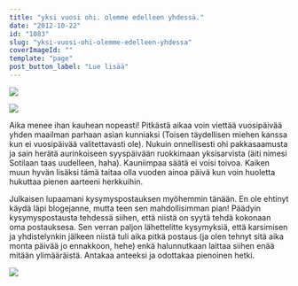 ```yaml
---
title: "yksi vuosi ohi. olemme edelleen yhdessä."
date: "2012-10-22"
id: "1083"
slug: "yksi-vuosi-ohi-olemme-edelleen-yhdessa"
coverImageId: ""
template: "page"
post_button_label: "Lue lisää"
---
```


[![](images/vuosi2.png)](http://3.bp.blogspot.com/-Fk-irIVmHe4/UIR7I9MH5SI/AAAAAAAAB3g/CfEL4SKB_oo/s1600/vuosi2.png)

[![](images/IMG_0055.JPG)](http://2.bp.blogspot.com/-7YgFTDKeVwo/UIRx4HFLcqI/AAAAAAAAB2E/gdyZ4Kbk0Fs/s1600/IMG_0055.JPG)

  
Aika menee ihan kauhean nopeasti! Pitkästä aikaa voin viettää vuosipäivää yhden maailman parhaan asian kunniaksi (Toisen täydellisen miehen kanssa kun ei vuosipäivää valitettavasti ole). Nukuin onnellisesti ohi pakkasaamusta ja sain herätä aurinkoiseen syyspäivään ruokkimaan yksisarvista (äiti nimesi Sotilaan taas uudelleen, haha). Kauniimpaa säätä ei voisi toivoa. Kaiken muun hyvän lisäksi tämä taitaa olla vuoden ainoa päivä kun voin huoletta hukuttaa pienen aarteeni herkkuihin.  
  
Julkaisen lupaamani kysymyspostauksen myöhemmin tänään. En ole ehtinyt käydä läpi blogejanne, mutta teen sen mahdollisimman pian! Päädyin kysymyspostausta tehdessä siihen, että niistä on syytä tehdä kokonaan oma postauksesa. Sen verran paljon lähettelitte kysymyksiä, että karsimisen ja yhdistelynkin jälkeen niistä tuli aika pitkä postaus (ja olen tehnyt sitä aika monta päivää jo ennakkoon, hehe) enkä halunnutkaan laittaa siihen enää mitään ylimääräistä. Antakaa anteeksi ja odottakaa pienoinen hetki.  
  

[![](images/ak.png)](http://2.bp.blogspot.com/-lTFNVFyRvVc/UIRx053757I/AAAAAAAAB10/zzzi6nJVu64/s1600/ak.png)
